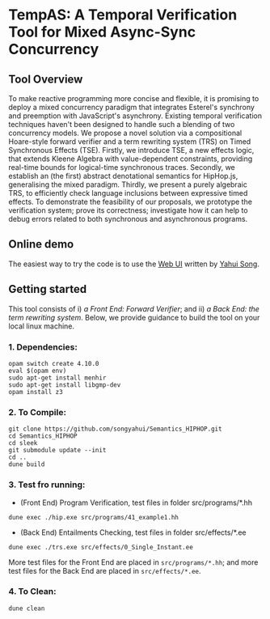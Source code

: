 # TempAS: A Temporal Verification Tool for Mixed Async-Sync Concurrency

## Tool Overview

To make reactive programming more concise and flexible, it is promising to deploy a mixed concurrency paradigm that integrates Esterel's synchrony and preemption with JavaScript's asynchrony. Existing temporal verification techniques haven't been designed to handle such a blending of two concurrency models. We propose a novel solution via a compositional Hoare-style forward verifier and a term rewriting system (TRS) on Timed Synchronous Effects (TSE). Firstly, we introduce TSE, a new effects logic, that extends Kleene Algebra with value-dependent constraints, providing real-time bounds for logical-time synchronous traces. Secondly, we establish an (the first) abstract denotational semantics for HipHop.js, generalising the mixed paradigm. Thirdly, we present a purely algebraic TRS, to efficiently check language inclusions between expressive timed effects. To demonstrate the feasibility of our proposals, we prototype the verification system; prove its correctness; investigate how it can help to debug errors related to both synchronous and asynchronous programs.


## Online demo

The easiest way to try the code is to use the [Web UI](http://loris-5.d2.comp.nus.edu.sg/MixedSyncAsync/introduction.html) written
by [Yahui Song](https://www.comp.nus.edu.sg/~yahuis/).

## Getting started

This tool consists of i) <em> a Front End: Forward Verifier</em>; and ii) <em> a Back End: the term rewriting system</em>. 
Below, we provide guidance to build the tool on your local linux machine. 

### 1. Dependencies:

```
opam switch create 4.10.0
eval $(opam env)
sudo apt-get install menhir
sudo apt-get install libgmp-dev
opam install z3
```

### 2. To Compile:

```
git clone https://github.com/songyahui/Semantics_HIPHOP.git
cd Semantics_HIPHOP
cd sleek 
git submodule update --init 
cd ..
dune build
```




### 3. Test fro running:

- (Front End) Program Verification, test files in folder src/programs/*.hh

```
dune exec ./hip.exe src/programs/41_example1.hh
```

- (Back End) Entailments Checking, test files in folder src/effects/*.ee

```
dune exec ./trs.exe src/effects/0_Single_Instant.ee
```

More test files for the Front End are placed in ```src/programs/*.hh```; and more test files for the Back End are placed in ```src/effects/*.ee```.


### 4. To Clean:

``` 
dune clean
```



